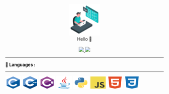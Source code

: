 <!-- ### 💼 Hi there 💼
- 😄 My name is Sushruth !
- 💬 I am proficient in C++, C#, Java, Python,  Javascript.
- ⚡ I'm interested in reverse-engineering and malware analysis.
-->

<div id="header" align="center">
  <img src="giphy.gif" width="100" height="100"/> <br>
  Hello 👋
</div>
<br>

<div id="badges" align="center">
  <a href="https://www.linkedin.com/in/sushruth-rao-396342221/">
  <img src="https://img.shields.io/badge/LinkedIn-blue?style=for-the-badge&logo=linkedin"/>
  </a>
  <a href="https://leetcode.com/Sushruth03">
  <img src="https://img.shields.io/badge/LeetCode-yellow?style=for-the-badge&logo=leetcode&logoColor=white"/>
  </a>
</div>
<!--<div id="profile-views" align="center">
<img src="https://komarev.com/ghpvc/?username=SushruthRao&style=flat-square&color=blue" alt=""/>
 </div> -->
 <hr/>
<b>🚀 Languages : </b>
  <hr/>
  <div>
  <img src="https://github.com/devicons/devicon/blob/master/icons/c/c-original.svg" height=40 width=50/>
  <img src="https://github.com/devicons/devicon/blob/master/icons/cplusplus/cplusplus-original.svg" height=40 width=50/>
  <img src="https://github.com/devicons/devicon/blob/master/icons/csharp/csharp-original.svg" height=40 width=50/>
  <img src="https://github.com/devicons/devicon/blob/master/icons/java/java-original.svg" height=40 width=50/>
  <img src="https://github.com/devicons/devicon/blob/master/icons/python/python-original.svg" height=40 width=50/>
  <img src="https://github.com/devicons/devicon/blob/master/icons/javascript/javascript-original.svg" height=40 width=50/>
  <img src="https://github.com/devicons/devicon/blob/master/icons/html5/html5-plain.svg" height=40 width=50/>
  <img src="https://github.com/devicons/devicon/blob/master/icons/css3/css3-plain.svg" height=40 width=50/>
  </div>


<!--
**SushruthRao/SushruthRao** is a ✨ _special_ ✨ repository because its `README.md` (this file) appears on your GitHub profile.

Here are some ideas to get you started:

- 🔭 I’m currently working on ...
- 🌱 I’m currently learning ...
- 👯 I’m looking to collaborate on ...
- 🤔 I’m looking for help with ...
-  💬 Ask me about ...
- 📫 How to reach me: ...
- 😄 Pronouns: ...
- ⚡ Fun fact: ...
-->
